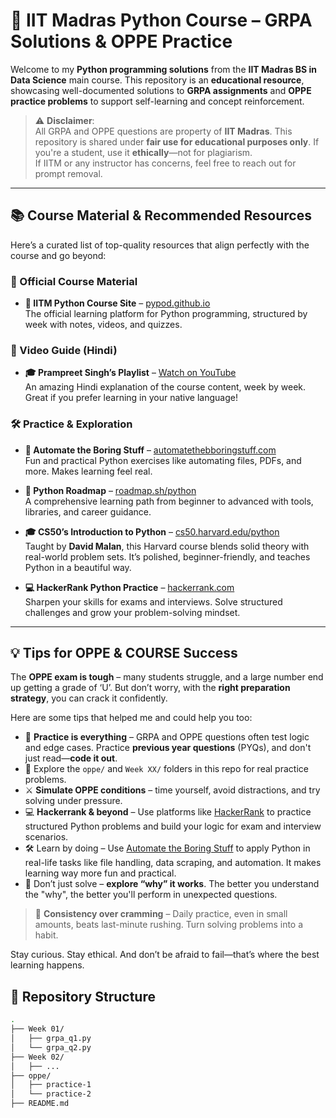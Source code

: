 # 🐍 IIT Madras Python Course – GRPA Solutions & OPPE Practice

Welcome to my **Python programming solutions** from the **IIT Madras BS in Data Science** main course. This repository is an **educational resource**, showcasing well-documented solutions to **GRPA assignments** and **OPPE practice problems** to support self-learning and concept reinforcement.

> ⚠️ **Disclaimer**:  
> All GRPA and OPPE questions are property of **IIT Madras**. This repository is shared under **fair use for educational purposes only**. If you're a student, use it **ethically**—not for plagiarism.  
> If IITM or any instructor has concerns, feel free to reach out for prompt removal.

---

## 📚 Course Material & Recommended Resources

Here’s a curated list of top-quality resources that align perfectly with the course and go beyond:

### 🔗 Official Course Material
- **📘 IITM Python Course Site** – [pypod.github.io](https://pypod.github.io/)  
  The official learning platform for Python programming, structured by week with notes, videos, and quizzes.

### 🎥 Video Guide (Hindi)
- **🎓 Prampreet Singh’s Playlist** – [Watch on YouTube](https://youtube.com/playlist?list=PLClULgPbRPsD-t0AYG8hR5iLIt2ZaNTkv&si=UGReVFaI8MAXibmn)  
  An amazing Hindi explanation of the course content, week by week. Great if you prefer learning in your native language!

### 🛠️ Practice & Exploration
- **📘 Automate the Boring Stuff** – [automatethebboringstuff.com](https://automatetheboringstuff.com/)  
  Fun and practical Python exercises like automating files, PDFs, and more. Makes learning feel real.

- **🧭 Python Roadmap** – [roadmap.sh/python](https://roadmap.sh/python)  
  A comprehensive learning path from beginner to advanced with tools, libraries, and career guidance.

- **🎓 CS50’s Introduction to Python** – [cs50.harvard.edu/python](https://cs50.harvard.edu/python/)  
  Taught by **David Malan**, this Harvard course blends solid theory with real-world problem sets. It’s polished, beginner-friendly, and teaches Python in a beautiful way.

- **💻 HackerRank Python Practice** – [hackerrank.com](https://www.hackerrank.com/domains/tutorials/10-days-of-python)  
  Sharpen your skills for exams and interviews. Solve structured challenges and grow your problem-solving mindset.

---

## 💡 Tips for OPPE & COURSE Success

The **OPPE exam is tough** – many students struggle, and a large number end up getting a grade of ‘U’. But don’t worry, with the **right preparation strategy**, you can crack it confidently.

Here are some tips that helped me and could help you too:

- 🔁 **Practice is everything** – GRPA and OPPE questions often test logic and edge cases. Practice **previous year questions** (PYQs), and don't just read—**code it out**.
- 📂 Explore the `oppe/` and `Week XX/` folders in this repo for real practice problems.
- ⚔️ **Simulate OPPE conditions** – time yourself, avoid distractions, and try solving under pressure.
- 💻 **Hackerrank & beyond** – Use platforms like [HackerRank](https://www.hackerrank.com/domains/tutorials/10-days-of-python) to practice structured Python problems and build your logic for exam and interview scenarios.
- 🛠️ Learn by doing – Use [Automate the Boring Stuff](https://automatetheboringstuff.com/) to apply Python in real-life tasks like file handling, data scraping, and automation. It makes learning way more fun and practical.
- 🚀 Don’t just solve – **explore “why” it works**. The better you understand the "why", the better you'll perform in unexpected questions.

> 📌 **Consistency over cramming** – Daily practice, even in small amounts, beats last-minute rushing. Turn solving problems into a habit.

Stay curious. Stay ethical. And don’t be afraid to fail—that’s where the best learning happens.


## 📁 Repository Structure

```bash
.
├── Week 01/
│   ├── grpa_q1.py
│   └── grpa_q2.py
├── Week 02/
│   ├── ...
├── oppe/
│   ├── practice-1
│   └── practice-2
├── README.md
